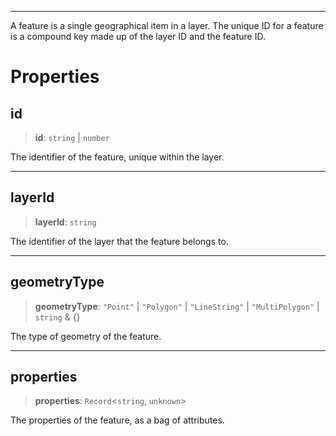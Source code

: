 ***

A feature is a single geographical item in a layer.
The unique ID for a feature is a compound key made up of the layer ID and the feature ID.

# Properties

## id

> **id**: `string` | `number`

The identifier of the feature, unique within the layer.

***

## layerId

> **layerId**: `string`

The identifier of the layer that the feature belongs to.

***

## geometryType

> **geometryType**: `"Point"` | `"Polygon"` | `"LineString"` | `"MultiPolygon"` | `string` & \{}

The type of geometry of the feature.

***

## properties

> **properties**: `Record`\<`string`, `unknown`>

The properties of the feature, as a bag of attributes.

